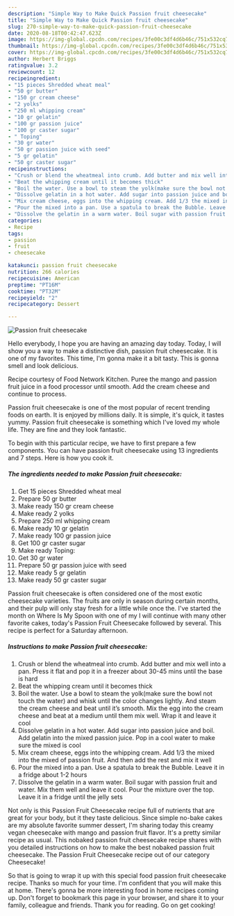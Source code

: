 ```yaml
---
description: "Simple Way to Make Quick Passion fruit cheesecake"
title: "Simple Way to Make Quick Passion fruit cheesecake"
slug: 270-simple-way-to-make-quick-passion-fruit-cheesecake
date: 2020-08-18T00:42:47.623Z
image: https://img-global.cpcdn.com/recipes/3fe00c3df4d6b46c/751x532cq70/passion-fruit-cheesecake-recipe-main-photo.jpg
thumbnail: https://img-global.cpcdn.com/recipes/3fe00c3df4d6b46c/751x532cq70/passion-fruit-cheesecake-recipe-main-photo.jpg
cover: https://img-global.cpcdn.com/recipes/3fe00c3df4d6b46c/751x532cq70/passion-fruit-cheesecake-recipe-main-photo.jpg
author: Herbert Briggs
ratingvalue: 3.2
reviewcount: 12
recipeingredient:
- "15 pieces Shredded wheat meal"
- "50 gr butter"
- "150 gr cream cheese"
- "2 yolks"
- "250 ml whipping cream"
- "10 gr gelatin"
- "100 gr passion juice"
- "100 gr caster sugar"
- " Toping"
- "30 gr water"
- "50 gr passion juice with seed"
- "5 gr gelatin"
- "50 gr caster sugar"
recipeinstructions:
- "Crush or blend the wheatmeal into crumb. Add butter and mix well into a pan. Press it flat and pop it in a freezer about 30-45 mins until the base is hard"
- "Beat the whipping cream until it becomes thick"
- "Boil the water. Use a bowl to steam the yolk(make sure the bowl not touch the water) and whisk until the color changes lightly. And steam the cream cheese and beat until it’s smooth. Mix the egg into the cream cheese and beat at a medium until them mix well. Wrap it and leave it cool"
- "Dissolve gelatin in a hot water. Add sugar into passion juice and boil. Add gelatin into the mixed passion juice. Pop in a cool water to make sure the mixed is cool"
- "Mix cream cheese, eggs into the whipping cream. Add 1/3 the mixed into the mixed of passion fruit. And then add the rest and mix it well"
- "Pour the mixed into a pan. Use a spatula to break the Bubble. Leave it in a fridge about 1-2 hours"
- "Dissolve the gelatin in a warm water. Boil sugar with passion fruit and water. Mix them well and leave it cool. Pour the mixture over the top. Leave it in a fridge until the jelly sets"
categories:
- Recipe
tags:
- passion
- fruit
- cheesecake

katakunci: passion fruit cheesecake 
nutrition: 266 calories
recipecuisine: American
preptime: "PT16M"
cooktime: "PT32M"
recipeyield: "2"
recipecategory: Dessert

---
```



![Passion fruit cheesecake](https://img-global.cpcdn.com/recipes/3fe00c3df4d6b46c/751x532cq70/passion-fruit-cheesecake-recipe-main-photo.jpg)

Hello everybody, I hope you are having an amazing day today. Today, I will show you a way to make a distinctive dish, passion fruit cheesecake. It is one of my favorites. This time, I'm gonna make it a bit tasty. This is gonna smell and look delicious.

Recipe courtesy of Food Network Kitchen. Puree the mango and passion fruit juice in a food processor until smooth. Add the cream cheese and continue to process.

Passion fruit cheesecake is one of the most popular of recent trending foods on earth. It is enjoyed by millions daily. It is simple, it's quick, it tastes yummy. Passion fruit cheesecake is something which I've loved my whole life. They are fine and they look fantastic.


To begin with this particular recipe, we have to first prepare a few components. You can have passion fruit cheesecake using 13 ingredients and 7 steps. Here is how you cook it.

<!--inarticleads1-->

##### The ingredients needed to make Passion fruit cheesecake:

1. Get 15 pieces Shredded wheat meal
1. Prepare 50 gr butter
1. Make ready 150 gr cream cheese
1. Make ready 2 yolks
1. Prepare 250 ml whipping cream
1. Make ready 10 gr gelatin
1. Make ready 100 gr passion juice
1. Get 100 gr caster sugar
1. Make ready  Toping:
1. Get 30 gr water
1. Prepare 50 gr passion juice with seed
1. Make ready 5 gr gelatin
1. Make ready 50 gr caster sugar


Passion fruit cheesecake is often considered one of the most exotic cheesecake varieties. The fruits are only in season during certain months, and their pulp will only stay fresh for a little while once the. I&#39;ve started the month on Where Is My Spoon with one of my I will continue with many other favorite cakes, today&#39;s Passion Fruit Cheesecake followed by several. This recipe is perfect for a Saturday afternoon. 

<!--inarticleads2-->

##### Instructions to make Passion fruit cheesecake:

1. Crush or blend the wheatmeal into crumb. Add butter and mix well into a pan. Press it flat and pop it in a freezer about 30-45 mins until the base is hard
1. Beat the whipping cream until it becomes thick
1. Boil the water. Use a bowl to steam the yolk(make sure the bowl not touch the water) and whisk until the color changes lightly. And steam the cream cheese and beat until it’s smooth. Mix the egg into the cream cheese and beat at a medium until them mix well. Wrap it and leave it cool
1. Dissolve gelatin in a hot water. Add sugar into passion juice and boil. Add gelatin into the mixed passion juice. Pop in a cool water to make sure the mixed is cool
1. Mix cream cheese, eggs into the whipping cream. Add 1/3 the mixed into the mixed of passion fruit. And then add the rest and mix it well
1. Pour the mixed into a pan. Use a spatula to break the Bubble. Leave it in a fridge about 1-2 hours
1. Dissolve the gelatin in a warm water. Boil sugar with passion fruit and water. Mix them well and leave it cool. Pour the mixture over the top. Leave it in a fridge until the jelly sets


Not only is this Passion Fruit Cheesecake recipe full of nutrients that are great for your body, but it they taste delicious. Since simple no-bake cakes are my absolute favorite summer dessert, I&#39;m sharing today this creamy vegan cheesecake with mango and passion fruit flavor. It&#39;s a pretty similar recipe as usual. This nobaked passion fruit cheesecake recipe shares with you detailed instructions on how to make the best nobaked passion fruit cheesecake. The Passion Fruit Cheesecake recipe out of our category Cheesecake! 

So that is going to wrap it up with this special food passion fruit cheesecake recipe. Thanks so much for your time. I'm confident that you will make this at home. There's gonna be more interesting food in home recipes coming up. Don't forget to bookmark this page in your browser, and share it to your family, colleague and friends. Thank you for reading. Go on get cooking!
